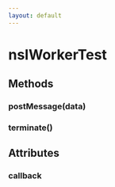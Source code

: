 ```yaml
---
layout: default
---
```


# nsIWorkerTest #

## Methods ##

### postMessage(data) ###

### terminate() ###

## Attributes ##

### callback ###
